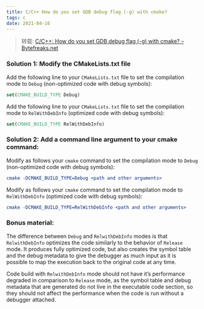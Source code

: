 ```yaml
---
title: C/C++ How do you set GDB debug flag (-g) with cmake?
tags: c
date: 2021-04-16
---
```


> 转载: [C/C++: How do you set GDB debug flag (-g) with cmake? – Bytefreaks.net](https://bytefreaks.net/programming-2/cc-how-do-you-set-gdb-debug-flag-g-with-cmake)

### Solution 1: Modify the CMakeLists.txt file

Add the following line to your `CMakeLists.txt` file to set the compilation mode to `Debug` (non-optimized code with debug symbols):

```cmake
set(CMAKE_BUILD_TYPE Debug)
```

Add the following line to your `CMakeLists.txt` file to set the compilation mode to `RelWithDebInfo` (optimized code with debug symbols):

```cmake
set(CMAKE_BUILD_TYPE RelWithDebInfo)
```

### Solution 2: Add a command line argument to your cmake command:

Modify as follows your `cmake` command to set the compilation mode to `Debug` (non-optimized code with debug symbols):

```cmake
cmake -DCMAKE_BUILD_TYPE=Debug <path and other arguments>
```

Modify as follows your `cmake` command to set the compilation mode to `RelWithDebInfo` (optimized code with debug symbols):

```cmake
cmake -DCMAKE_BUILD_TYPE=RelWithDebInfo <path and other arguments>
```

### Bonus material:

The difference between `Debug` and `RelwithDebInfo` modes is that `RelwithDebInfo` optimizes the code similarly to the behavior of `Release` mode. It produces fully optimized code, but also creates the symbol table and the debug metadata to give the debugger as much input as it is possible to map the execution back to the original code at any time.

Code build with `RelwithDebInfo` mode should not have it’s performance degraded in comparison to `Release` mode, as the symbol table and debug metadata that are generated do not live in the executable code section, so they should not affect the performance when the code is run without a debugger attached.
